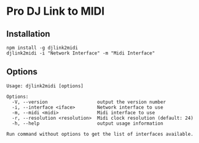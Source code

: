 Pro DJ Link to MIDI
===================

## Installation

```
npm install -g djlink2midi
djlink2midi -i "Network Interface" -m "Midi Interface"
```

## Options

```
Usage: djlink2midi [options]

Options:
  -V, --version                  output the version number
  -i, --interface <iface>        Network interface to use
  -m, --midi <midi>              Midi interface to use
  -r, --resolution <resolution>  Midi clock resolution (default: 24)
  -h, --help                     output usage information
  
Run command without options to get the list of interfaces available.
```
